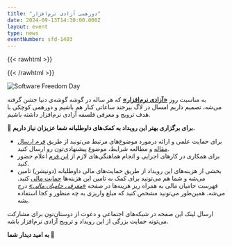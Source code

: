 ```yaml
---
title: "دورهمی آزادی نرم‌افزار"
date: 2024-09-13T14:30:00.000Z
layout: event
type: news
eventNumber: sfd-1403
---
```


{{< rawhtml >}}
<script>
  window.location.href = "https://sfd.birlug.ir";
</script>
{{< /rawhtml >}}

![Software Freedom Day](/events/sfd/1403/sfd.png)

به مناسبت روز [**«آزادی نرم‌افزار»**](https://digitalfreedoms.org/fa/sfd) که هر ساله در گوشه گوشه‌ی دنیا جشن گرفته می‌شه، تصمیم داریم امسال در لاگ بیرجند ساعاتی کنار هم باشیم و دورهمی کوچکی با هدف ترویج و معرفی فلسفه آزادی نرم‌افزار داشته باشیم.

**🐧 برای برگزاری بهتر این رویداد به کمک‌های داوطلبانه شما عزیزان نیاز داریم.**

- برای حمایت علمی و ارائه درمورد موضوع‌های مرتبط می‌تونید از طریق [فرم ارسال مقاله](/sfd/1403/call-for-paper) و مطالعه شرایط، موضوع پیشنهادی‌تون رو ارسال کنید.
- برای همکاری در کارهای اجرایی و انجام هماهنگی‌های لازم از [این فرم](/sfd/1403/staff) اعلام حضور کنید.
- بخشی از هزینه‌های این رویداد از طریق حمایت‌های مالی داوطلبانه (دونیشن) تامین می‌شه و شما هم می‌تونید برای کمک به تامین این هزینه‌ها [حمایت مالی](https://zarinp.al/birlug) کنید. فهرست حامیان مالی به همراه ریز هزینه‌ها در صفحه [*«معرفی حامیان مالی»*](/sfd/1403/thanks-to) درج می‌شه. همین‌طور می‌تونید مشخص کنید که مبلغ واریزی به چه منظور و کجا استفاده بشه.

ارسال لینک این صفحه در شبکه‌های اجتماعی و دعوت از دوستان‌تون برای مشارکت می‌تونه حمایت بزرگی از این رویداد و ترویج آزادی نرم‌افزار باشه.

**به امید دیدار شما 🧡**
